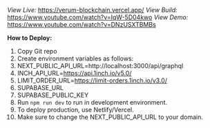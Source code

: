_View Live:_
https://verum-blockchain.vercel.app/
_View Build:_
https://www.youtube.com/watch?v=IqW-5D04kwo
_View Demo:_
https://www.youtube.com/watch?v=DNzUSXTBMBs

**How to Deploy:**

1. Copy Git repo
2. Create environment variables as follows:
3. NEXT_PUBLIC_API_URL=http://localhost:3000/api/graphql
4. INCH_API_URL=https://api.1inch.io/v5.0/
5. LIMIT_ORDER_URL=https://limit-orders.1inch.io/v3.0/
6. SUPABASE_URL
7. SUPABASE_PUBLIC_KEY
8. Run `npm run dev` to run in development environment.
9. To deploy production, use Netlify/Vercel.
10. Make sure to change the NEXT_PUBLIC_API_URL to your domain.
